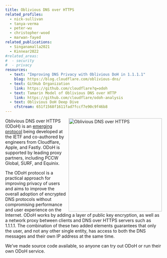 ```yaml
---
title: Oblivious DNS over HTTPS
related_profiles:
  - nick-sullivan
  - tanya-verma
  - peter-wu
  - christopher-wood
  - marwan-fayed
related_publications:
  - Singanamalla2021
  - Kinnear2022
#related_areas:
#  - security
#  - privacy
resources:
  - text: "Improving DNS Privacy with Oblivious DoH in 1.1.1.1"
    blog: https://blog.cloudflare.com/oblivious-dns/
  - text: GitHub Organization
    link: https://github.com/cloudflare?q=odoh
  - text: Tamarin Model of Oblivious DNS over HTTP
    link: https://github.com/cloudflare/odoh-analysis
  - text: Oblivious DoH Deep Dive 
    cfstream: 651f1568f1611fad7fccf7e90c9f46b8
---
```


<img src="https://blog.cloudflare.com/content/images/2020/12/image2-4.png" alt="Oblivious DNS over HTTPS" width="300" align="right" />


Oblivious DNS over HTTPS (ODoH) is an [emerging protocol](https://tools.ietf.org/html/draft-pauly-dprive-oblivious-doh-03) being developed at the IETF and co-authored by engineers from Cloudflare, Apple, and Fastly. ODoH is supported by leading proxy partners, including PCCW Global, SURF, and Equinix.

The ODoH protocol is a practical approach for improving privacy of users and aims to improve the overall adoption of encrypted DNS protocols without compromising performance and user experience on the Internet. ODoH works by adding a layer of public key encryption, as well as a network proxy between clients and DNS over HTTPS servers such as 1.1.1.1. The combination of these two added elements guarantees that only the user, and not any other single entity, has access to both the DNS messages and their own IP address at the same time.

We’ve made source code available, so anyone can try out ODoH or run their own ODoH service.

